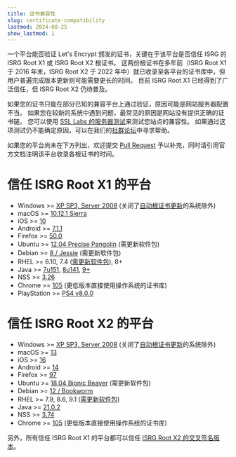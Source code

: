 ```yaml
---
title: 证书兼容性
slug: certificate-compatibility
lastmod: 2024-08-25
show_lastmod: 1
---
```



一个平台能否验证 Let's Encrypt 颁发的证书，关键在于该平台是否信任 ISRG 的 ISRG Root X1 或 ISRG Root X2 根证书。 这两份根证书在多年前（ISRG Root X1 于 2016 年末，ISRG Root X2 于 2022 年中）就已收录至各平台的证书库中，但用户普遍完成版本更新则可能需要更长的时间。 目前 ISRG Root X1 已经得到了广泛信任，但 ISRG Root X2 仍待普及。

如果您的证书只能在部分已知的兼容平台上通过验证，原因可能是网站服务器配置不当。 如果您在较新的系统中遇到问题，最常见的原因是网站没有提供正确的证书链。 您可以使用 [SSL Labs 的服务器测试](https://www.ssllabs.com/ssltest/)来测试您站点的兼容性。 如果通过这项测试仍不能确定原因，可以在我们的[社群论坛](https://community.letsencrypt.org/)中寻求帮助。

如果您的平台尚未在下方列出，欢迎提交 [Pull Request](https://github.com/letsencrypt/website/blob/main/content/en/docs/cert-compat.md) 予以补充，同时请引用官方文档注明该平台收录各根证书的时间。

# 信任 ISRG Root X1 的平台

* Windows >= [XP SP3, Server 2008](https://learn.microsoft.com/zh-cn/security/trusted-root/participants-list) (关闭了[自动根证书更新](https://learn.microsoft.com/zh-cn/previous-versions/windows/it-pro/windows-server-2008-r2-and-2008/cc733922(v=ws.10))的系统除外)
* macOS >= [10.12.1 Sierra](https://support.apple.com/zh-cn/103425)
* iOS >= [10](https://support.apple.com/zh-cn/HT207177)
* Android >= [7.1.1](https://android.googlesource.com/platform/system/ca-certificates/+/android-7.1.1_r15)
* Firefox >= [50.0](https://bugzilla.mozilla.org/show_bug.cgi?id=1204656)
* Ubuntu >= [12.04 Precise Pangolin](https://launchpad.net/ubuntu/+source/ca-certificates/20161102) (需更新软件包)
* Debian >= [8 / Jessie](https://tracker.debian.org/news/812114/accepted-ca-certificates-20161102-source-all-into-unstable/) (需更新软件包)
* RHEL >= 6.10, 7.4 ([需更新软件包](https://src.fedoraproject.org/rpms/ca-certificates/c/02204a071d2effe7cdb840c1a2763bcdc396c4be)), 8+
* Java >= [7u151](https://www.oracle.com/java/technologies/javase/7u151-relnotes.html), [8u141](https://www.oracle.com/java/technologies/javase/8u141-relnotes.html), [9+](https://www.oracle.com/java/technologies/javase/9-all-relnotes.html#JDK-8177539)
* NSS >= [3.26](https://nss-crypto.org/reference/security/nss/legacy/nss_releases/nss_3.26_release_notes/index.html)
* Chrome >= [105](https://chromium.googlesource.com/chromium/src/+/main/net/data/ssl/chrome_root_store/faq.md#when-are-these-changes-taking-place) (更低版本直接使用操作系统的证书库)
* PlayStation >= [PS4 v8.0.0](https://web.archive.org/web/20210306180757/https://www.sie.com/content/dam/corporate/jp/guideline/PS4_Web_Content-Guidelines_e.pdf)

# 信任 ISRG Root X2 的平台

* Windows >= [XP SP3, Server 2008](https://learn.microsoft.com/zh-cn/security/trusted-root/2021/may2021) (关闭了[自动根证书更新](https://learn.microsoft.com/zh-cn/previous-versions/windows/it-pro/windows-server-2008-r2-and-2008/cc733922(v=ws.10))的系统除外)
* macOS >= [13](https://support.apple.com/zh-cn/103100)
* iOS >= [16](https://support.apple.com/zh-cn/103100)
* Android >= [14](https://android.googlesource.com/platform/system/ca-certificates/+/c8d7f51bbb3de2c40a0d868972be008070eb25d8)
* Firefox >= [97](https://bugzilla.mozilla.org/show_bug.cgi?id=1701317)
* Ubuntu >= [18.04 Bionic Beaver](https://launchpad.net/ubuntu/+source/ca-certificates/20230311) (需更新软件包)
* Debian >= [12 / Bookworm](https://tracker.debian.org/news/1426477/accepted-ca-certificates-20230311-source-into-unstable/)
* RHEL >= 7.9, 8.6, 9.1 ([需更新软件包](https://src.fedoraproject.org/rpms/ca-certificates/c/f6b8f45e836dfc9c69585bf7ef0250ad734b086a))
* Java >= [21.0.2](https://jdk.java.net/21/release-notes)
* NSS >= [3.74](https://firefox-source-docs.mozilla.org/security/nss/releases/nss_3_74.html)
* Chrome >= [105](https://chromium.googlesource.com/chromium/src/+/main/net/data/ssl/chrome_root_store/faq.md#when-are-these-changes-taking-place) (更低版本直接使用操作系统的证书库)

另外，所有信任 ISRG Root X1 的平台都可以信任 [ISRG Root X2 的交叉签名版本](/certificates#root-cas)。
